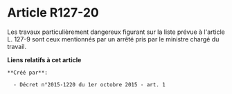 # Article R127-20

Les travaux particulièrement dangereux figurant sur la liste prévue à l'article L. 127-9 sont ceux mentionnés par un arrêté
pris par le ministre chargé du travail.

**Liens relatifs à cet article**

	**Créé par**:

	  - Décret n°2015-1220 du 1er octobre 2015 - art. 1
